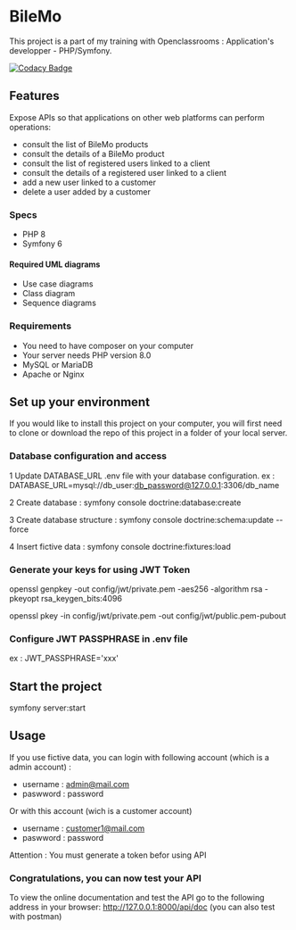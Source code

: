 # BileMo
This project is a part of my training with Openclassrooms : Application's developper - PHP/Symfony.

[![Codacy Badge](https://app.codacy.com/project/badge/Grade/558abb43ead04e1f846a9253070acd2c)](https://app.codacy.com/gh/jadwana/BileMo/dashboard?utm_source=gh&utm_medium=referral&utm_content=&utm_campaign=Badge_grade)

## Features

Expose APIs so that applications on other web platforms can perform operations:
 - consult the list of BileMo products
 - consult the details of a BileMo product
 - consult the list of registered users linked to a client
 - consult the details of a registered user linked to a client
 - add a new user linked to a customer
 - delete a user added by a customer


### Specs
*	PHP 8
*	Symfony 6

#### Required UML diagrams
*	Use case diagrams
*	Class diagram
*	Sequence diagrams

### Requirements

*	You need to have composer on your computer
*	Your server needs PHP version 8.0
*	MySQL or MariaDB
*	Apache or Nginx

## Set up your environment
If you would like to install this project on your computer, you will first need to clone or download the repo of this project in a folder of your local server.
### Database configuration and access
1 Update DATABASE_URL .env file with your database configuration. 
  ex : DATABASE_URL=mysql://db_user:db_password@127.0.0.1:3306/db_name

2 Create database : symfony console doctrine:database:create

3 Create database structure : symfony console doctrine:schema:update --force

4 Insert fictive data : symfony console doctrine:fixtures:load

### Generate your keys for using JWT Token
openssl genpkey -out config/jwt/private.pem -aes256 -algorithm rsa -pkeyopt rsa_keygen_bits:4096

openssl pkey -in config/jwt/private.pem -out config/jwt/public.pem-pubout

### Configure JWT PASSPHRASE in .env file
ex : JWT_PASSPHRASE='xxx'

## Start the project
symfony server:start

## Usage
If you use fictive data, you can login with following account (which is a admin account) :

* username : admin@mail.com
* paswword : password

Or with this account (wich is a customer account)

* username : customer1@mail.com
* paswword : password

Attention : You must generate a token befor using API

### Congratulations, you can now test your API

To view the online documentation and test the API go to the following address in your browser:
http://127.0.0.1:8000/api/doc
(you can also test with postman)

